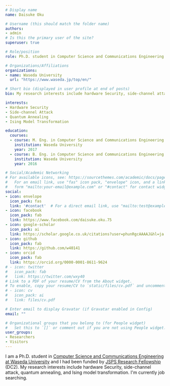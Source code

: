```yaml
---
# Display name
name: Daisuke Oku

# Username (this should match the folder name)
authors:
- admin
# Is this the primary user of the site?
superuser: true

# Role/position
role: Ph.D. student in Computer Science and Communications Engineering

# Organizations/Affiliations
organizations:
- name: Waseda University
  url: "https://www.waseda.jp/top/en/"

# Short bio (displayed in user profile at end of posts)
bio: My research interests include hardware Security, side-channel attack, quantum annealing, and Ising model transformation.

interests:
- Hardware Security
- Side-channel Attack
- Quantum Annealing
- Ising Model Transformation

education:
  courses:
  - course: M. Eng. in Computer Science and Communications Engineering
    institution: Waseda University
    year: 2017
  - course: B. Eng. in Computer Science and Communications Engineering
    institution: Waseda University
    year: 2016

# Social/Academic Networking
# For available icons, see: https://sourcethemes.com/academic/docs/page-builder/#icons
#   For an email link, use "fas" icon pack, "envelope" icon, and a link in the
#   form "mailto:your-email@example.com" or "#contact" for contact widget.
social:
- icon: envelope
  icon_pack: fas
  link: '#contact'  # For a direct email link, use "mailto:test@example.org".
- icon: facebook
  icon_pack: fab
  link: https://www.facebook.com/daisuke.oku.75
- icon: google-scholar
  icon_pack: ai
  link: https://scholar.google.co.uk/citations?user=phunRgcAAAAJ&hl=ja
- icon: github
  icon_pack: fab
  link: https://github.com/w40141
- icon: orcid
  icon_pack: fab
  link: https://orcid.org/0000-0001-8611-9624
# - icon: twitter
#   icon_pack: fab
#   link: https://twitter.com/wxy40
# Link to a PDF of your resume/CV from the About widget.
# To enable, copy your resume/CV to `static/files/cv.pdf` and uncomment the lines below.
# - icon: cv
#   icon_pack: ai
#   link: files/cv.pdf

# Enter email to display Gravatar (if Gravatar enabled in Config)
email: ""

# Organizational groups that you belong to (for People widget)
#   Set this to `[]` or comment out if you are not using People widget.
user_groups:
- Researchers
- Visitors
---
```


I am a Ph.D. student in
[Computer Science and Communications Engineering at Waseda University](https://www.fse.sci.waseda.ac.jp/en/)
and I had been funded by [JSPS Research Fellowship](https://www.jsps.go.jp/english/e-pd/index.html) (DC2). 
My research interests include hardware Security, side-channel attack,
quantum annealing, and Ising model transformation.
I'm currently job searching.
